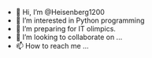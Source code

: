 - 👋 Hi, I’m @Heisenberg1200
- 👀 I’m interested in Python programming
- 🌱 I’m preparing for IT olimpics.
- 💞️ I’m looking to collaborate on ...
- 📫 How to reach me ...

<!---
Heisenberg1200/Heisenberg1200 is a ✨ special ✨ repository because its `README.md` (this file) appears on your GitHub profile.
You can click the Preview link to take a look at your changes.
--->
